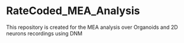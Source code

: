 # RateCoded_MEA_Analysis
This repository is created for the MEA analysis over Organoids and 2D neurons recordings using DNM 
